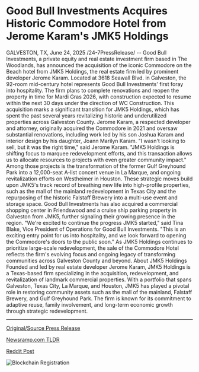 # Good Bull Investments Acquires Historic Commodore Hotel from Jerome Karam's JMK5 Holdings

GALVESTON, TX, June 24, 2025 /24-7PressRelease/ -- Good Bull Investments, a private equity and real estate investment firm based in The Woodlands, has announced the acquisition of the iconic Commodore on the Beach hotel from JMK5 Holdings, the real estate firm led by prominent developer Jerome Karam.  Located at 3618 Seawall Blvd. in Galveston, the 92-room mid-century hotel represents Good Bull Investments' first foray into hospitality. The firm plans to complete renovations and reopen the property in time for Mardi Gras 2026, with construction expected to resume within the next 30 days under the direction of WC Construction.  This acquisition marks a significant transition for JMK5 Holdings, which has spent the past several years revitalizing historic and underutilized properties across Galveston County. Jerome Karam, a respected developer and attorney, originally acquired the Commodore in 2021 and oversaw substantial renovations, including work led by his son Joshua Karam and interior design by his daughter, Joann Marilyn Karam.  "I wasn't looking to sell, but it was the right time," said Jerome Karam. "JMK5 Holdings is shifting focus to marquee redevelopment efforts, and this transaction allows us to allocate resources to projects with even greater community impact."  Among those projects is the transformation of the former Gulf Greyhound Park into a 12,000-seat A-list concert venue in La Marque, and ongoing revitalization efforts on Westheimer in Houston. These strategic moves build upon JMK5's track record of breathing new life into high-profile properties, such as the mall of the mainland redevelopment in Texas City and the repurposing of the historic Falstaff Brewery into a multi-use event and storage space.  Good Bull Investments has also acquired a commercial shopping center in Friendswood and a cruise ship parking property in Galveston from JMK5, further signaling their growing presence in the region. "We're excited to continue the progress JMK5 started," said Tina Blake, Vice President of Operations for Good Bull Investments. "This is an exciting entry point for us into hospitality, and we look forward to opening the Commodore's doors to the public soon."  As JMK5 Holdings continues to prioritize large-scale redevelopment, the sale of the Commodore Hotel reflects the firm's evolving focus and ongoing legacy of transforming communities across Galveston County and beyond.  About JMK5 Holdings Founded and led by real estate developer Jerome Karam, JMK5 Holdings is a Texas-based firm specializing in the acquisition, redevelopment, and revitalization of landmark commercial properties. With a portfolio that spans Galveston, Texas City, La Marque, and Houston, JMK5 has played a pivotal role in restoring community assets such as the mall of the mainland, Falstaff Brewery, and Gulf Greyhound Park. The firm is known for its commitment to adaptive reuse, family involvement, and long-term economic growth through strategic redevelopment. 

---

[Original/Source Press Release](https://www.24-7pressrelease.com/press-release/524206/good-bull-investments-acquires-historic-commodore-hotel-from-jerome-karams-jmk5-holdings)
                    

[Newsramp.com TLDR](https://newsramp.com/curated-news/good-bull-investments-acquires-historic-galveston-hotel-from-jmk5-holdings/4653b0239601e0e74a63952a0d556a96) 

 



[Reddit Post](https://www.reddit.com/r/Business_NewsRamp/comments/1ljhoqt/good_bull_investments_acquires_historic_galveston/) 



![Blockchain Registration](https://cdn.newsramp.app/24-7PressRelease/qrcode/256/24/quay8vJl.webp)